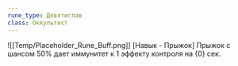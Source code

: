 ```yaml
---
rune_type: Девятиглав
class: Оккультист
---
```

![[Temp/Placeholder_Rune_Buff.png]]
[Навык - Прыжок] Прыжок с шансом 50% дает иммунитет к 1 эффекту контроля на {0} сек.
